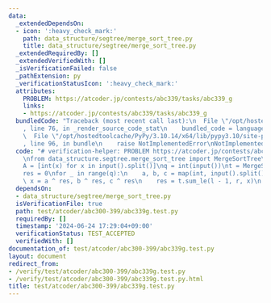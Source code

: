 ```yaml
---
data:
  _extendedDependsOn:
  - icon: ':heavy_check_mark:'
    path: data_structure/segtree/merge_sort_tree.py
    title: data_structure/segtree/merge_sort_tree.py
  _extendedRequiredBy: []
  _extendedVerifiedWith: []
  _isVerificationFailed: false
  _pathExtension: py
  _verificationStatusIcon: ':heavy_check_mark:'
  attributes:
    PROBLEM: https://atcoder.jp/contests/abc339/tasks/abc339_g
    links:
    - https://atcoder.jp/contests/abc339/tasks/abc339_g
  bundledCode: "Traceback (most recent call last):\n  File \"/opt/hostedtoolcache/PyPy/3.10.14/x64/lib/pypy3.10/site-packages/onlinejudge_verify/documentation/build.py\"\
    , line 76, in _render_source_code_stat\n    bundled_code = language.bundle(\n\
    \  File \"/opt/hostedtoolcache/PyPy/3.10.14/x64/lib/pypy3.10/site-packages/onlinejudge_verify/languages/python.py\"\
    , line 96, in bundle\n    raise NotImplementedError\nNotImplementedError\n"
  code: "# verification-helper: PROBLEM https://atcoder.jp/contests/abc339/tasks/abc339_g\n\
    \nfrom data_structure.segtree.merge_sort_tree import MergeSortTree\n\nn = int(input())\n\
    A = [int(x) for x in input().split()]\nq = int(input())\nt = MergeSortTree(A)\n\
    res = 0\nfor _ in range(q):\n    a, b, c = map(int, input().split())\n    l, r,\
    \ x = a ^ res, b ^ res, c ^ res\n    res = t.sum_le(l - 1, r, x)\n    print(res)\n"
  dependsOn:
  - data_structure/segtree/merge_sort_tree.py
  isVerificationFile: true
  path: test/atcoder/abc300-399/abc339g.test.py
  requiredBy: []
  timestamp: '2024-06-24 17:29:04+09:00'
  verificationStatus: TEST_ACCEPTED
  verifiedWith: []
documentation_of: test/atcoder/abc300-399/abc339g.test.py
layout: document
redirect_from:
- /verify/test/atcoder/abc300-399/abc339g.test.py
- /verify/test/atcoder/abc300-399/abc339g.test.py.html
title: test/atcoder/abc300-399/abc339g.test.py
---
```

